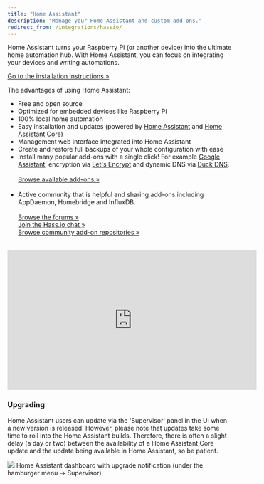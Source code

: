 ```yaml
---
title: "Home Assistant"
description: "Manage your Home Assistant and custom add-ons."
redirect_from: /integrations/hassio/
---
```


Home Assistant turns your Raspberry Pi (or another device) into the ultimate home automation hub. With Home Assistant, you can focus on integrating your devices and writing automations.

[Go to the installation instructions &raquo;][install]

The advantages of using Home Assistant:

- Free and open source
- Optimized for embedded devices like Raspberry Pi
- 100% local home automation
- Easy installation and updates (powered by [Home Assistant] and [Home Assistant Core])
- Management web interface integrated into Home Assistant
- Create and restore full backups of your whole configuration with ease
- Install many popular add-ons with a single click! For example [Google Assistant], encryption via [Let's Encrypt] and dynamic DNS via [Duck DNS].<br><br>[Browse available add-ons &raquo;][all]<br><br>
- Active community that is helpful and sharing add-ons including AppDaemon, Homebridge and InfluxDB.<br><br>[Browse the forums &raquo;][forums]<br>[Join the Hass.io chat &raquo;][chat]<br>[Browse community add-on repositories &raquo;][comm-add-ons]<br><br>

<div class='videoWrapper'>
<iframe width="560" height="315" src="https://www.youtube.com/embed/qnCRcGTznXs" frameborder="0" allowfullscreen></iframe>
</div>

### Upgrading

Home Assistant users can update via the 'Supervisor' panel in the UI when a new version is released. However, please note that updates take some time to roll into the Home Assistant builds. Therefore, there is often a slight delay (a day or two) between the availability of a Home Assistant Core update and the update being available in Home Assistant, so be patient.

<p class='img'>
<img src='/images/hassio/screenshots/dashboard.png'>
Home Assistant dashboard with upgrade notification (under the hamburger menu -> Supervisor)
</p>


[Google Assistant]: /addons/google_assistant/
[Snips.ai]: /addons/snips/
[Let's Encrypt]: /addons/lets_encrypt/
[Duck DNS]: /addons/duckdns/
[forums]: https://community.home-assistant.io/c/hass-io
[comm-add-ons]: https://community.home-assistant.io/tags/hassio-repository
[all]: /addons/
[chat]: https://discord.gg/K3UVxJd
[Home Assistant]: https://github.com/home-assistant/homeassistant
[Home Assistant Core]: https://www.home-assistant.io/docs/installation/
[install]: /hassio/installation/
